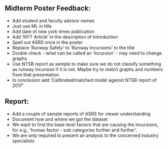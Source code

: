 ## Midterm Poster Feedback:
* Add student and faculty advisor names
* Just use ML in title
* Add date of new york times publication
* Add ‘NYT Article’ in the description of introduction
* Spell out ASRS once in the poster
* Replace ‘Runway Safety’ to ‘Runway Incursions’ to the title
* Double check - what can be called an ‘Incursion’ - may need to change graphs
* Use NTSB report as sample to make sure we do not classify something as runway incursion if it is not. Maybe try to match graphs and numbers from that presentation
* In conclusion add ‘Calibrated/matched model against NTSB report of 2017’

## Report:
* Add a couple of sample reports of ASRS for viewer understanding
* Document how and where we got the dataset
* We want to find the base level factors that are causing the incursions, for e.g., ‘human factor - sub categorize further and further’.
* We are only required to present an analysis to the concerned industry specialists
